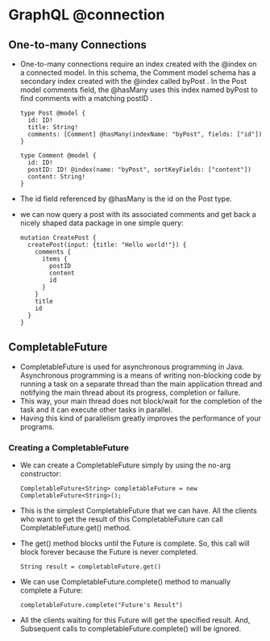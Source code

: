 # GraphQL @connection   
## One-to-many Connections  
- One-to-many connections require an index created with the @index on a connected model. In this schema, the Comment model schema has a secondary index created with the @index called byPost . In the Post model comments field, the @hasMany uses this index named byPost to find comments with a matching postID .  
   
   ```
   type Post @model {
     id: ID!
     title: String!
     comments: [Comment] @hasMany(indexName: "byPost", fields: ["id"])
   }

   type Comment @model {
     id: ID!
     postID: ID! @index(name: "byPost", sortKeyFields: ["content"])
     content: String!
   }
   ```
- The id field referenced by @hasMany is the id on the Post type.   
- we can now query a post with its associated comments and get back a nicely shaped data package in one simple query:  

   ```
   mutation CreatePost {
     createPost(input: {title: "Hello world!"}) {
       comments {
         items {
           postID
           content
           id
         }
       }
       title
       id
     }
   }
   ```   

## CompletableFuture  
- CompletableFuture is used for asynchronous programming in Java. Asynchronous programming is a means of writing non-blocking code by running a task on a separate thread than the main application thread and notifying the main thread about its progress, completion or failure.   
- This way, your main thread does not block/wait for the completion of the task and it can execute other tasks in parallel.   
- Having this kind of parallelism greatly improves the performance of your programs.  

### Creating a CompletableFuture  
- We can create a CompletableFuture simply by using the no-arg constructor:  

   ```
   CompletableFuture<String> completableFuture = new CompletableFuture<String>();
   ```  
- This is the simplest CompletableFuture that we can have. All the clients who want to get the result of this CompletableFuture can call CompletableFuture.get() method.
- The get() method blocks until the Future is complete. So, this call will block forever because the Future is never completed.   
   ```
   String result = completableFuture.get()
   ```
- We can use CompletableFuture.complete() method to manually complete a Future:  

   ```
   completableFuture.complete("Future's Result")
   ```
- All the clients waiting for this Future will get the specified result. And, Subsequent calls to completableFuture.complete() will be ignored.
